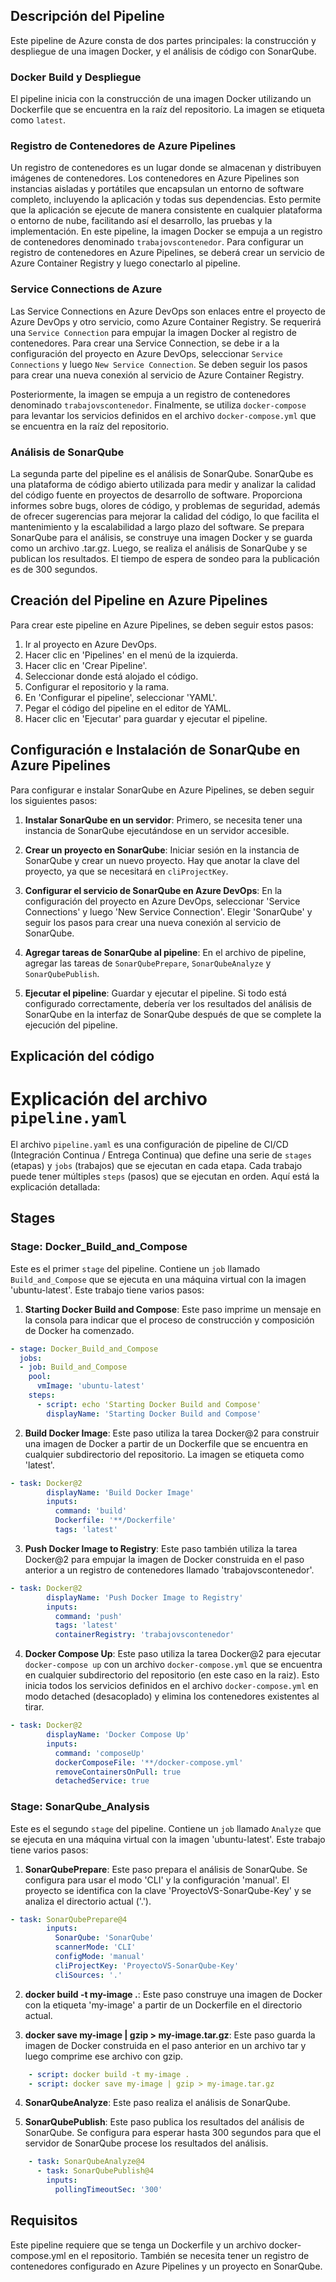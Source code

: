 ## **Descripción del Pipeline**

Este pipeline de Azure consta de dos partes principales: la construcción y despliegue de una imagen Docker, y el análisis de código con SonarQube.

### **Docker Build y Despliegue**

El pipeline inicia con la construcción de una imagen Docker utilizando un Dockerfile que se encuentra en la raíz del repositorio. La imagen se etiqueta como `latest`. 

### **Registro de Contenedores de Azure Pipelines**

Un registro de contenedores es un lugar donde se almacenan y distribuyen imágenes de contenedores. Los contenedores en Azure Pipelines son instancias aisladas y portátiles que encapsulan un entorno de software completo, incluyendo la aplicación y todas sus dependencias. Esto permite que la aplicación se ejecute de manera consistente en cualquier plataforma o entorno de nube, facilitando así el desarrollo, las pruebas y la implementación. En este pipeline, la imagen Docker se empuja a un registro de contenedores denominado `trabajovscontenedor`. Para configurar un registro de contenedores en Azure Pipelines, se deberá crear un servicio de Azure Container Registry y luego conectarlo al pipeline.

### **Service Connections de Azure**

Las Service Connections en Azure DevOps son enlaces entre el proyecto de Azure DevOps y otro servicio, como Azure Container Registry. Se requerirá una `Service Connection` para empujar la imagen Docker al registro de contenedores. Para crear una Service Connection, se debe ir a la configuración del proyecto en Azure DevOps, seleccionar `Service Connections` y luego `New Service Connection`. Se deben seguir los pasos para crear una nueva conexión al servicio de Azure Container Registry.

Posteriormente, la imagen se empuja a un registro de contenedores denominado `trabajovscontenedor`. Finalmente, se utiliza `docker-compose` para levantar los servicios definidos en el archivo `docker-compose.yml` que se encuentra en la raíz del repositorio.

### **Análisis de SonarQube**

La segunda parte del pipeline es el análisis de SonarQube. SonarQube es una plataforma de código abierto utilizada para medir y analizar la calidad del código fuente en proyectos de desarrollo de software. Proporciona informes sobre bugs, olores de código, y problemas de seguridad, además de ofrecer sugerencias para mejorar la calidad del código, lo que facilita el mantenimiento y la escalabilidad a largo plazo del software. Se prepara SonarQube para el análisis, se construye una imagen Docker y se guarda como un archivo .tar.gz. Luego, se realiza el análisis de SonarQube y se publican los resultados. El tiempo de espera de sondeo para la publicación es de 300 segundos.

## **Creación del Pipeline en Azure Pipelines**

Para crear este pipeline en Azure Pipelines, se deben seguir estos pasos:

1. Ir al proyecto en Azure DevOps.
2. Hacer clic en 'Pipelines' en el menú de la izquierda.
3. Hacer clic en 'Crear Pipeline'.
4. Seleccionar donde está alojado el código.
5. Configurar el repositorio y la rama.
6. En 'Configurar el pipeline', seleccionar 'YAML'.
7. Pegar el código del pipeline en el editor de YAML.
8. Hacer clic en 'Ejecutar' para guardar y ejecutar el pipeline.
   
## **Configuración e Instalación de SonarQube en Azure Pipelines**

Para configurar e instalar SonarQube en Azure Pipelines, se deben seguir los siguientes pasos:

1. **Instalar SonarQube en un servidor**: Primero, se necesita tener una instancia de SonarQube ejecutándose en un servidor accesible.

2. **Crear un proyecto en SonarQube**: Iniciar sesión en la instancia de SonarQube y crear un nuevo proyecto. Hay que anotar la clave del proyecto, ya que se necesitará en `cliProjectKey`.

3. **Configurar el servicio de SonarQube en Azure DevOps**: En la configuración del proyecto en Azure DevOps, seleccionar 'Service Connections' y luego 'New Service Connection'. Elegir 'SonarQube' y seguir los pasos para crear una nueva conexión al servicio de SonarQube.

4. **Agregar tareas de SonarQube al pipeline**: En el archivo de pipeline, agregar las tareas de `SonarQubePrepare`, `SonarQubeAnalyze` y `SonarQubePublish`.

5. **Ejecutar el pipeline**: Guardar y ejecutar el pipeline. Si todo está configurado correctamente, debería ver los resultados del análisis de SonarQube en la interfaz de SonarQube después de que se complete la ejecución del pipeline.

## Explicación del código

# Explicación del archivo `pipeline.yaml`

El archivo `pipeline.yaml` es una configuración de pipeline de CI/CD (Integración Continua / Entrega Continua) que define una serie de `stages` (etapas) y `jobs` (trabajos) que se ejecutan en cada etapa. Cada trabajo puede tener múltiples `steps` (pasos) que se ejecutan en orden. Aquí está la explicación detallada:

## Stages

### Stage: Docker_Build_and_Compose



Este es el primer `stage` del pipeline. Contiene un `job` llamado `Build_and_Compose` que se ejecuta en una máquina virtual con la imagen 'ubuntu-latest'. Este trabajo tiene varios pasos:

1. **Starting Docker Build and Compose**: Este paso imprime un mensaje en la consola para indicar que el proceso de construcción y composición de Docker ha comenzado.

```yaml
- stage: Docker_Build_and_Compose
  jobs:
  - job: Build_and_Compose
    pool:
      vmImage: 'ubuntu-latest'
    steps:
      - script: echo 'Starting Docker Build and Compose'
        displayName: 'Starting Docker Build and Compose'

```

2. **Build Docker Image**: Este paso utiliza la tarea Docker@2 para construir una imagen de Docker a partir de un Dockerfile que se encuentra en cualquier subdirectorio del repositorio. La imagen se etiqueta como 'latest'.

```yaml
- task: Docker@2
        displayName: 'Build Docker Image'
        inputs:
          command: 'build'
          Dockerfile: '**/Dockerfile'
          tags: 'latest'

```

3. **Push Docker Image to Registry**: Este paso también utiliza la tarea Docker@2 para empujar la imagen de Docker construida en el paso anterior a un registro de contenedores llamado 'trabajovscontenedor'.

```yaml
- task: Docker@2
        displayName: 'Push Docker Image to Registry'
        inputs:
          command: 'push'
          tags: 'latest'
          containerRegistry: 'trabajovscontenedor'

```

4. **Docker Compose Up**: Este paso utiliza la tarea Docker@2 para ejecutar `docker-compose up` con un archivo `docker-compose.yml` que se encuentra en cualquier subdirectorio del repositorio (en este caso en la raiz). Esto inicia todos los servicios definidos en el archivo `docker-compose.yml` en modo detached (desacoplado) y elimina los contenedores existentes al tirar.

```yaml
- task: Docker@2
        displayName: 'Docker Compose Up'
        inputs:
          command: 'composeUp'
          dockerComposeFile: '**/docker-compose.yml'
          removeContainersOnPull: true
          detachedService: true

```

### Stage: SonarQube_Analysis

Este es el segundo `stage` del pipeline. Contiene un `job` llamado `Analyze` que se ejecuta en una máquina virtual con la imagen 'ubuntu-latest'. Este trabajo tiene varios pasos:

1. **SonarQubePrepare**: Este paso prepara el análisis de SonarQube. Se configura para usar el modo 'CLI' y la configuración 'manual'. El proyecto se identifica con la clave 'ProyectoVS-SonarQube-Key' y se analiza el directorio actual ('.').

```yaml
- task: SonarQubePrepare@4
        inputs:
          SonarQube: 'SonarQube' 
          scannerMode: 'CLI'
          configMode: 'manual'
          cliProjectKey: 'ProyectoVS-SonarQube-Key' 
          cliSources: '.'

```

2. **docker build -t my-image .**: Este paso construye una imagen de Docker con la etiqueta 'my-image' a partir de un Dockerfile en el directorio actual.


3. **docker save my-image | gzip > my-image.tar.gz**: Este paso guarda la imagen de Docker construida en el paso anterior en un archivo tar y luego comprime ese archivo con gzip.

```yaml
    - script: docker build -t my-image .
    - script: docker save my-image | gzip > my-image.tar.gz
```

4. **SonarQubeAnalyze**: Este paso realiza el análisis de SonarQube.

5. **SonarQubePublish**: Este paso publica los resultados del análisis de SonarQube. Se configura para esperar hasta 300 segundos para que el servidor de SonarQube procese los resultados del análisis.

```yaml
    - task: SonarQubeAnalyze@4
      - task: SonarQubePublish@4
        inputs:
          pollingTimeoutSec: '300'
```



## **Requisitos**

Este pipeline requiere que se tenga un Dockerfile y un archivo docker-compose.yml en el repositorio. También se necesita tener un registro de contenedores configurado en Azure Pipelines y un proyecto en SonarQube.